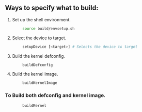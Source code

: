 ## Ways to specify what to build:

1) Set up the shell environment.
```bash
        source build/envsetup.sh
```
    
2) Select the device to target.
```bash
        setupDevice [<target>] # Selects the device to target
```

3) Build the kernel defconfig.
```bash
        buildDefconfig
```

4) Build the kernel image.
```bash
        buildKernelImage
```
### To Build both defconfig and kernel image.
```bash
        buildKernel
```